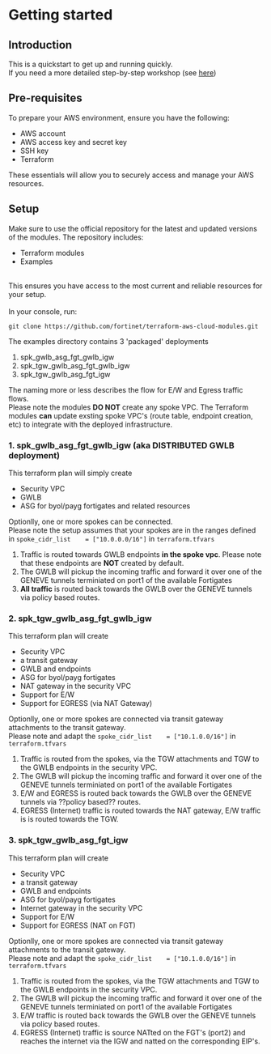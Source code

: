 # Getting started
## Introduction
This is a quickstart to get up and running quickly. <br>
If you need a more detailed step-by-step workshop (see [here](https://fortinetcloudcse.github.io/))

## Pre-requisites
To prepare your AWS environment, ensure you have the following:
- AWS account
- AWS access key and secret key
- SSH key
- Terraform

These essentials will allow you to securely access and manage your AWS resources.

## Setup
Make sure to use the official repository for the latest and updated versions of the modules. The repository includes:
- Terraform modules
- Examples
<br>
This ensures you have access to the most current and reliable resources for your setup.<br>
<br>
In your console, run:

```
git clone https://github.com/fortinet/terraform-aws-cloud-modules.git
```

The examples directory contains 3 'packaged' deployments
1. spk_gwlb_asg_fgt_gwlb_igw
2. spk_tgw_gwlb_asg_fgt_gwlb_igw
3. spk_tgw_gwlb_asg_fgt_igw

The naming more or less describes the flow for E/W and Egress traffic flows. <br>
Please note the modules **DO NOT** create any spoke VPC.
The Terraform modules **can** update exsting spoke VPC's (route table, endpoint creation, etc) to integrate with the deployed infrastructure.

### 1. spk_gwlb_asg_fgt_gwlb_igw (aka DISTRIBUTED GWLB deployment)
This terraform plan will simply create
- Security VPC
- GWLB
- ASG for byol/payg fortigates and related resources

Optionlly, one or more spokes can be connected.<br>
Please note the setup assumes that your spokes are in the ranges defined <br>
in `spoke_cidr_list    = ["10.0.0.0/16"]` in `terraform.tfvars`

1. Traffic is routed towards GWLB endpoints **in the spoke vpc**. Please note that these endpoints are **NOT** created by default.<br>
2. The GWLB will pickup the incoming traffic and forward it over one of the GENEVE tunnels terminiated on port1 of the available Fortigates<br>
3. **All traffic** is routed back towards the GWLB over the GENEVE tunnels via policy based routes.<br>
	
### 2. spk_tgw_gwlb_asg_fgt_gwlb_igw
This terraform plan will create 
- Security VPC
- a transit gateway
- GWLB and endpoints
- ASG for byol/payg fortigates
- NAT gateway in the security VPC
- Support for E/W
- Support for EGRESS (via NAT Gateway)

Optionlly, one or more spokes are connected via transit gateway attachments to the transit gateway.<br>
Please note and adapt the `spoke_cidr_list    = ["10.1.0.0/16"]` in `terraform.tfvars`

1. Traffic is routed from the spokes, via the TGW attachments and TGW to the GWLB endpoints in the security VPC.<br>
2. The GWLB will pickup the incoming traffic and forward it over one of the GENEVE tunnels terminiated on port1 of the available Fortigates<br>
3. E/W and EGRESS is routed back towards the GWLB over the GENEVE tunnels via ??policy based?? routes.<br>
4. EGRESS (Internet) traffic is routed towards the NAT gateway, E/W traffic is is routed towards the TGW.<br>
	
### 3. spk_tgw_gwlb_asg_fgt_igw
This terraform plan will create 
- Security VPC
- a transit gateway
- GWLB and endpoints
- ASG for byol/payg fortigates
- Internet gateway in the security VPC
- Support for E/W
- Support for EGRESS (NAT on FGT)

Optionlly, one or more spokes are connected via transit gateway attachments to the transit gateway.<br>
Please note and adapt the `spoke_cidr_list    = ["10.1.0.0/16"]` in `terraform.tfvars`

1. Traffic is routed from the spokes, via the TGW attachments and TGW to the GWLB endpoints in the security VPC.<br>
2. The GWLB will pickup the incoming traffic and forward it over one of the GENEVE tunnels terminiated on port1 of the available Fortigates<br>
3. E/W traffic is routed back towards the GWLB over the GENEVE tunnels via policy based routes.<br>
4. EGRESS (Internet) traffic is source NATted on the FGT's (port2) and reaches the internet via the IGW and natted on the corresponding EIP's.<br>
